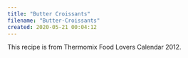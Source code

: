```yaml
---
title: "Butter Croissants"
filename: "Butter-Croissants"
created: 2020-05-21 00:04:12
---
```

This recipe is from Thermomix Food Lovers Calendar 2012.
